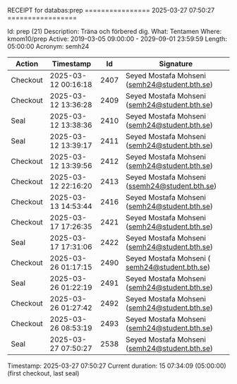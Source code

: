 RECEIPT for databas:prep
================ 2025-03-27 07:50:27 =================

Id:          prep (21)
Description: Träna och förbered dig.
What:        Tentamen
Where:       kmom10/prep
Active:      2019-03-05 09:00:00 - 2029-09-01 23:59:59
Length:      05:00:00
Acronym:     semh24

| Action   | Timestamp           | Id    | Signature |
|----------|---------------------|-------|-----------|
| Checkout | 2025-03-12 00:16:18 |  2407 | Seyed Mostafa Mohseni (semh24@student.bth.se) |
| Checkout | 2025-03-12 13:36:28 |  2409 | Seyed Mostafa Mohseni (semh24@student.bth.se) |
| Seal     | 2025-03-12 13:38:36 |  2410 | Seyed Mostafa Mohseni (semh24@student.bth.se) |
| Seal     | 2025-03-12 13:39:17 |  2411 | Seyed Mostafa Mohseni (semh24@student.bth.se) |
| Checkout | 2025-03-12 13:39:56 |  2412 | Seyed Mostafa Mohseni (semh24@student.bth.se) |
| Checkout | 2025-03-12 22:16:20 |  2413 | Seyed Mostafa Mohseni (ssemh24@student.bth.se) |
| Checkout | 2025-03-13 14:53:44 |  2416 | Seyed Mostafa Mohseni (semh24@student.bth.se) |
| Checkout | 2025-03-17 17:26:35 |  2421 | Seyed Mostafa Mohseni (semh24@student.bth.se) |
| Seal     | 2025-03-17 17:31:06 |  2422 | Seyed Mostafa Mohseni (semh24@student.bth.se) |
| Checkout | 2025-03-26 01:17:15 |  2490 |  Seyed Mostafa Mohseni ( semh24@student.bth.se) |
| Seal     | 2025-03-26 01:22:19 |  2491 | Seyed Mostafa Mohseni (semh24@student.bth.se) |
| Checkout | 2025-03-26 01:27:42 |  2492 | Seyed Mostafa Mohseni (semh24@student.bth.se) |
| Checkout | 2025-03-26 08:53:19 |  2493 | Seyed Mostafa Mohseni (semh24@student.bth.se) |
| Seal     | 2025-03-27 07:50:27 |  2538 | Seyed Mostafa Mohseni (semh24@student.bth.se) |

Timestamp:        2025-03-27 07:50:27
Current duration: 15 07:34:09 (05:00:00) (first checkout, last seal)

